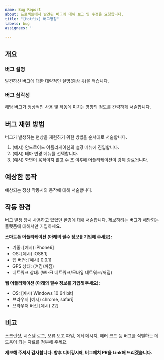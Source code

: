 ```yaml
---
name: Bug Report
about: 프로젝트에서 발견된 버그에 대해 보고 및 수정을 요청합니다.
title: "[Hotfix] 버그명칭"
labels: bug
assignees: ''

---
```


## 개요 ##
### 버그 설명 ###
발견하신 버그에 대한 대략적인 설명(증상 등)을 적습니다.
### 버그 심각성 ###
해당 버그가 정상적인 사용 및 작동에 미치는 영향의 정도를 간략하게 서술합니다.

## 버그 재현 방법 ##
버그가 발생하는 현상을 재현하기 위한 방법을 순서대로 서술합니다.
1. (예시) 안드로이드 어플리케이션의 설정 메뉴에 진입합니다.
2. (예시) 테마 변경 메뉴를 선택합니다.
3. (예시) 화면이 움직이지 않고 수 초 이후에 어플리케이션이 강제 종료됩니다.

## 예상한 동작 ##
예상되는 정상 작동시의 동작에 대해 서술합니다.

## 작동 환경 ##
버그 발생 당시 사용하고 있었던 환경에 대해 서술합니다.
제보하려는 버그가 해당되는 플랫폼에 대해서만 기입하세요.

**스마트폰 어플리케이션 (아래의 필수 정보를 기입해 주세요):**
- 기종: [예시) iPhone6]
- OS: [예시) iOS8.1]
- 앱 버전: [예시) 0.0.1]
- GPS 상태: (켜짐/꺼짐)
- 네트워크 상태: (WI-FI 네트워크/모바일 네트워크/꺼짐)

**웹 어플리케이션 (아래의 필수 정보를 기입해 주세요):**
- OS: [예시) Windows 10 64 bit]
- 브라우저 [예시) chrome, safari]
- 브라우저 버전 [예시) 22]

## 비고 ##
스크린샷, 시스템 로그, 오류 보고 파일, 에러 메시지, 에러 코드 등 버그를 식별하는 데 도움이 되는 자료를 첨부해 주세요.

**제보해 주셔서 감사합니다. 향후 디버깅시에, 버그패치 PR을 Link해 드리겠습니다.**